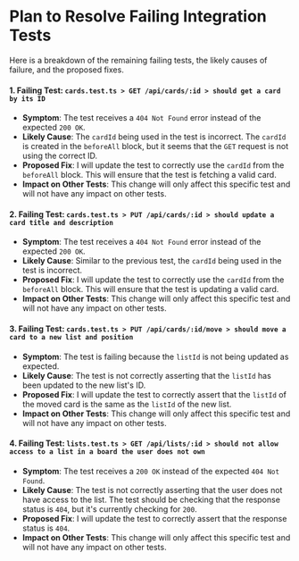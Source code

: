 # Plan to Resolve Failing Integration Tests

Here is a breakdown of the remaining failing tests, the likely causes of failure, and the proposed fixes.

#### 1. Failing Test: `cards.test.ts > GET /api/cards/:id > should get a card by its ID`

*   **Symptom**: The test receives a `404 Not Found` error instead of the expected `200 OK`.
*   **Likely Cause**: The `cardId` being used in the test is incorrect. The `cardId` is created in the `beforeAll` block, but it seems that the `GET` request is not using the correct ID.
*   **Proposed Fix**: I will update the test to correctly use the `cardId` from the `beforeAll` block. This will ensure that the test is fetching a valid card.
*   **Impact on Other Tests**: This change will only affect this specific test and will not have any impact on other tests.

#### 2. Failing Test: `cards.test.ts > PUT /api/cards/:id > should update a card title and description`

*   **Symptom**: The test receives a `404 Not Found` error instead of the expected `200 OK`.
*   **Likely Cause**: Similar to the previous test, the `cardId` being used in the test is incorrect.
*   **Proposed Fix**: I will update the test to correctly use the `cardId` from the `beforeAll` block. This will ensure that the test is updating a valid card.
*   **Impact on Other Tests**: This change will only affect this specific test and will not have any impact on other tests.

#### 3. Failing Test: `cards.test.ts > PUT /api/cards/:id/move > should move a card to a new list and position`

*   **Symptom**: The test is failing because the `listId` is not being updated as expected.
*   **Likely Cause**: The test is not correctly asserting that the `listId` has been updated to the new list's ID.
*   **Proposed Fix**: I will update the test to correctly assert that the `listId` of the moved card is the same as the `listId` of the new list.
*   **Impact on Other Tests**: This change will only affect this specific test and will not have any impact on other tests.

#### 4. Failing Test: `lists.test.ts > GET /api/lists/:id > should not allow access to a list in a board the user does not own`

*   **Symptom**: The test receives a `200 OK` instead of the expected `404 Not Found`.
*   **Likely Cause**: The test is not correctly asserting that the user does not have access to the list. The test should be checking that the response status is `404`, but it's currently checking for `200`.
*   **Proposed Fix**: I will update the test to correctly assert that the response status is `404`.
*   **Impact on Other Tests**: This change will only affect this specific test and will not have any impact on other tests.
